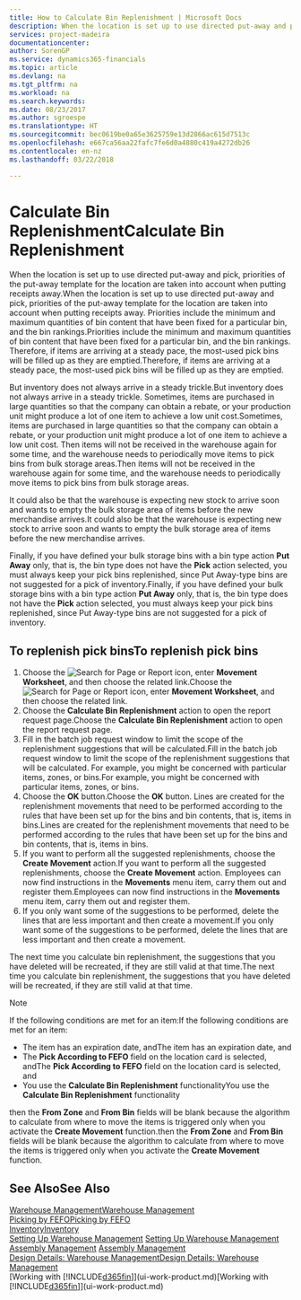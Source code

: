 ```yaml
---
title: How to Calculate Bin Replenishment | Microsoft Docs
description: When the location is set up to use directed put-away and pick, priorities of the put-away template for the location are taken into account when putting receipts away.
services: project-madeira
documentationcenter: 
author: SorenGP
ms.service: dynamics365-financials
ms.topic: article
ms.devlang: na
ms.tgt_pltfrm: na
ms.workload: na
ms.search.keywords: 
ms.date: 08/23/2017
ms.author: sgroespe
ms.translationtype: HT
ms.sourcegitcommit: bec0619be0a65e3625759e13d2866ac615d7513c
ms.openlocfilehash: e667ca56aa22fafc7fe6d0a4880c419a4272db26
ms.contentlocale: en-nz
ms.lasthandoff: 03/22/2018

---
```

# <a name="calculate-bin-replenishment"></a><span data-ttu-id="8936e-103">Calculate Bin Replenishment</span><span class="sxs-lookup"><span data-stu-id="8936e-103">Calculate Bin Replenishment</span></span>
<span data-ttu-id="8936e-104">When the location is set up to use directed put-away and pick, priorities of the put-away template for the location are taken into account when putting receipts away.</span><span class="sxs-lookup"><span data-stu-id="8936e-104">When the location is set up to use directed put-away and pick, priorities of the put-away template for the location are taken into account when putting receipts away.</span></span> <span data-ttu-id="8936e-105">Priorities include the minimum and maximum quantities of bin content that have been fixed for a particular bin, and the bin rankings.</span><span class="sxs-lookup"><span data-stu-id="8936e-105">Priorities include the minimum and maximum quantities of bin content that have been fixed for a particular bin, and the bin rankings.</span></span> <span data-ttu-id="8936e-106">Therefore, if items are arriving at a steady pace, the most-used pick bins will be filled up as they are emptied.</span><span class="sxs-lookup"><span data-stu-id="8936e-106">Therefore, if items are arriving at a steady pace, the most-used pick bins will be filled up as they are emptied.</span></span>  

<span data-ttu-id="8936e-107">But inventory does not always arrive in a steady trickle.</span><span class="sxs-lookup"><span data-stu-id="8936e-107">But inventory does not always arrive in a steady trickle.</span></span> <span data-ttu-id="8936e-108">Sometimes, items are purchased in large quantities so that the company can obtain a rebate, or your production unit might produce a lot of one item to achieve a low unit cost.</span><span class="sxs-lookup"><span data-stu-id="8936e-108">Sometimes, items are purchased in large quantities so that the company can obtain a rebate, or your production unit might produce a lot of one item to achieve a low unit cost.</span></span> <span data-ttu-id="8936e-109">Then items will not be received in the warehouse again for some time, and the warehouse needs to periodically move items to pick bins from bulk storage areas.</span><span class="sxs-lookup"><span data-stu-id="8936e-109">Then items will not be received in the warehouse again for some time, and the warehouse needs to periodically move items to pick bins from bulk storage areas.</span></span>  

<span data-ttu-id="8936e-110">It could also be that the warehouse is expecting new stock to arrive soon and wants to empty the bulk storage area of items before the new merchandise arrives.</span><span class="sxs-lookup"><span data-stu-id="8936e-110">It could also be that the warehouse is expecting new stock to arrive soon and wants to empty the bulk storage area of items before the new merchandise arrives.</span></span>  

<span data-ttu-id="8936e-111">Finally, if you have defined your bulk storage bins with a bin type action **Put Away** only, that is, the bin type does not have the **Pick** action selected, you must always keep your pick bins replenished, since Put Away-type bins are not suggested for a pick of inventory.</span><span class="sxs-lookup"><span data-stu-id="8936e-111">Finally, if you have defined your bulk storage bins with a bin type action **Put Away** only, that is, the bin type does not have the **Pick** action selected, you must always keep your pick bins replenished, since Put Away-type bins are not suggested for a pick of inventory.</span></span>  

## <a name="to-replenish-pick-bins"></a><span data-ttu-id="8936e-112">To replenish pick bins</span><span class="sxs-lookup"><span data-stu-id="8936e-112">To replenish pick bins</span></span>  
1.  <span data-ttu-id="8936e-113">Choose the ![Search for Page or Report](media/ui-search/search_small.png "Search for Page or Report icon") icon, enter **Movement Worksheet**, and then choose the related link.</span><span class="sxs-lookup"><span data-stu-id="8936e-113">Choose the ![Search for Page or Report](media/ui-search/search_small.png "Search for Page or Report icon") icon, enter **Movement Worksheet**, and then choose the related link.</span></span>  
2.  <span data-ttu-id="8936e-114">Choose the **Calculate Bin Replenishment** action to open the report request page.</span><span class="sxs-lookup"><span data-stu-id="8936e-114">Choose the **Calculate Bin Replenishment** action to open the report request page.</span></span>  
3.  <span data-ttu-id="8936e-115">Fill in the batch job request window to limit the scope of the replenishment suggestions that will be calculated.</span><span class="sxs-lookup"><span data-stu-id="8936e-115">Fill in the batch job request window to limit the scope of the replenishment suggestions that will be calculated.</span></span> <span data-ttu-id="8936e-116">For example, you might be concerned with particular items, zones, or bins.</span><span class="sxs-lookup"><span data-stu-id="8936e-116">For example, you might be concerned with particular items, zones, or bins.</span></span>  
4.  <span data-ttu-id="8936e-117">Choose the **OK** button.</span><span class="sxs-lookup"><span data-stu-id="8936e-117">Choose the **OK** button.</span></span> <span data-ttu-id="8936e-118">Lines are created for the replenishment movements that need to be performed according to the rules that have been set up for the bins and bin contents, that is, items in bins.</span><span class="sxs-lookup"><span data-stu-id="8936e-118">Lines are created for the replenishment movements that need to be performed according to the rules that have been set up for the bins and bin contents, that is, items in bins.</span></span>  
5.  <span data-ttu-id="8936e-119">If you want to perform all the suggested replenishments, choose the **Create Movement** action.</span><span class="sxs-lookup"><span data-stu-id="8936e-119">If you want to perform all the suggested replenishments, choose the **Create Movement** action.</span></span> <span data-ttu-id="8936e-120">Employees can now find instructions in the **Movements** menu item, carry them out and register them.</span><span class="sxs-lookup"><span data-stu-id="8936e-120">Employees can now find instructions in the **Movements** menu item, carry them out and register them.</span></span>  
6.  <span data-ttu-id="8936e-121">If you only want some of the suggestions to be performed, delete the lines that are less important and then create a movement.</span><span class="sxs-lookup"><span data-stu-id="8936e-121">If you only want some of the suggestions to be performed, delete the lines that are less important and then create a movement.</span></span>  

<span data-ttu-id="8936e-122">The next time you calculate bin replenishment, the suggestions that you have deleted will be recreated, if they are still valid at that time.</span><span class="sxs-lookup"><span data-stu-id="8936e-122">The next time you calculate bin replenishment, the suggestions that you have deleted will be recreated, if they are still valid at that time.</span></span>  

> [!NOTE]  
>  <span data-ttu-id="8936e-123">If the following conditions are met for an item:</span><span class="sxs-lookup"><span data-stu-id="8936e-123">If the following conditions are met for an item:</span></span>  
>   
>  -   <span data-ttu-id="8936e-124">The item has an expiration date, and</span><span class="sxs-lookup"><span data-stu-id="8936e-124">The item has an expiration date, and</span></span>  
> -   <span data-ttu-id="8936e-125">The **Pick According to FEFO** field on the location card is selected, and</span><span class="sxs-lookup"><span data-stu-id="8936e-125">The **Pick According to FEFO** field on the location card is selected, and</span></span>  
> -   <span data-ttu-id="8936e-126">You use the **Calculate Bin Replenishment** functionality</span><span class="sxs-lookup"><span data-stu-id="8936e-126">You use the **Calculate Bin Replenishment** functionality</span></span>  
>   
>  <span data-ttu-id="8936e-127">then the **From Zone** and **From Bin** fields will be blank because the algorithm to calculate from where to move the items is triggered only when you activate the **Create Movement** function.</span><span class="sxs-lookup"><span data-stu-id="8936e-127">then the **From Zone** and **From Bin** fields will be blank because the algorithm to calculate from where to move the items is triggered only when you activate the **Create Movement** function.</span></span>  

## <a name="see-also"></a><span data-ttu-id="8936e-128">See Also</span><span class="sxs-lookup"><span data-stu-id="8936e-128">See Also</span></span>  
[<span data-ttu-id="8936e-129">Warehouse Management</span><span class="sxs-lookup"><span data-stu-id="8936e-129">Warehouse Management</span></span>](warehouse-manage-warehouse.md)  
[<span data-ttu-id="8936e-130">Picking by FEFO</span><span class="sxs-lookup"><span data-stu-id="8936e-130">Picking by FEFO</span></span>](warehouse-picking-by-fefo.md)  
[<span data-ttu-id="8936e-131">Inventory</span><span class="sxs-lookup"><span data-stu-id="8936e-131">Inventory</span></span>](inventory-manage-inventory.md)  
<span data-ttu-id="8936e-132">[Setting Up Warehouse Management](warehouse-setup-warehouse.md)   </span><span class="sxs-lookup"><span data-stu-id="8936e-132">[Setting Up Warehouse Management](warehouse-setup-warehouse.md)   </span></span>  
<span data-ttu-id="8936e-133">[Assembly Management](assembly-assemble-items.md)  </span><span class="sxs-lookup"><span data-stu-id="8936e-133">[Assembly Management](assembly-assemble-items.md)  </span></span>  
[<span data-ttu-id="8936e-134">Design Details: Warehouse Management</span><span class="sxs-lookup"><span data-stu-id="8936e-134">Design Details: Warehouse Management</span></span>](design-details-warehouse-management.md)  
<span data-ttu-id="8936e-135">[Working with [!INCLUDE[d365fin](includes/d365fin_md.md)]](ui-work-product.md)</span><span class="sxs-lookup"><span data-stu-id="8936e-135">[Working with [!INCLUDE[d365fin](includes/d365fin_md.md)]](ui-work-product.md)</span></span>

